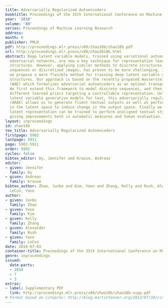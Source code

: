 ```yaml
---
title: Adversarially Regularized Autoencoders
booktitle: Proceedings of the 35th International Conference on Machine Learning
year: '2018'
volume: '80'
series: Proceedings of Machine Learning Research
address: 
month: 0
publisher: PMLR
pdf: http://proceedings.mlr.press/v80/zhao18b/zhao18b.pdf
url: http://proceedings.mlr.press/v80/zhao2018b.html
abstract: Deep latent variable models, trained using variational autoencoders or generative
  adversarial networks, are now a key technique for representation learning of continuous
  structures. However, applying similar methods to discrete structures, such as text
  sequences or discretized images, has proven to be more challenging. In this work,
  we propose a more flexible method for training deep latent variable models of discrete
  structures. Our approach is based on the recently proposed Wasserstein Autoencoder
  (WAE) which formalizes adversarial autoencoders as an optimal transport problem.
  We first extend this framework to model discrete sequences, and then further explore
  different learned priors targeting a controllable representation. Unlike many other
  latent variable generative models for text, this adversarially regularized autoencoder
  (ARAE) allows us to generate fluent textual outputs as well as perform manipulations
  in the latent space to induce change in the output space. Finally we show that the
  latent representation can be trained to perform unaligned textual style transfer,
  giving improvements both in automatic measures and human evaluation.
layout: inproceedings
id: zhao18b
tex_title: Adversarially Regularized Autoencoders
firstpage: 5902
lastpage: 5911
page: 5902-5911
order: 5902
cycles: false
bibtex_editor: Dy, Jennifer and Krause, Andreas
editor:
- given: Jennifer
  family: Dy
- given: Andreas
  family: Krause
bibtex_author: Zhao, Junbo and Kim, Yoon and Zhang, Kelly and Rush, Alexander and
  LeCun, Yann
author:
- given: Junbo
  family: Zhao
- given: Yoon
  family: Kim
- given: Kelly
  family: Zhang
- given: Alexander
  family: Rush
- given: Yann
  family: LeCun
date: 2018-07-03
container-title: Proceedings of the 35th International Conference on Machine Learning
genre: inproceedings
issued:
  date-parts:
  - 2018
  - 7
  - 3
extras:
- label: Supplementary PDF
  link: http://proceedings.mlr.press/v80/zhao18b/zhao18b-supp.pdf
# Format based on citeproc: http://blog.martinfenner.org/2013/07/30/citeproc-yaml-for-bibliographies/
---
```

